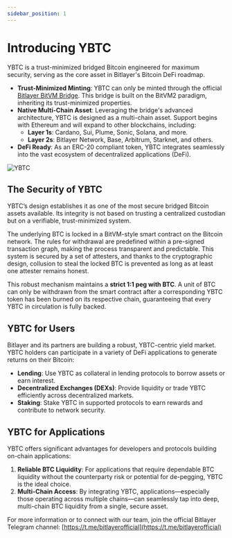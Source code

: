```yaml
---
sidebar_position: 1
---
```


# Introducing YBTC

YBTC is a trust-minimized bridged Bitcoin engineered for maximum security, serving as the core asset in Bitlayer's Bitcoin DeFi roadmap.

- **Trust-Minimized Minting**: YBTC can only be minted through the official [Bitlayer BitVM Bridge](https://bitvmbridge.bitlayer.org/home). This bridge is built on the BitVM2 paradigm, inheriting its trust-minimized properties.
- **Native Multi-Chain Asset**: Leveraging the bridge's advanced architecture, YBTC is designed as a multi-chain asset. Support begins with Ethereum and will expand to other blockchains, including:
  - **Layer 1s**: Cardano, Sui, Plume, Sonic, Solana, and more.
  - **Layer 2s**: Bitlayer Network, Base, Arbitrum, Starknet, and others.
- **DeFi Ready**: As an ERC-20 compliant token, YBTC integrates seamlessly into the vast ecosystem of decentralized applications (DeFi).

![YBTC](/img/BitvmBridge/introduction/yield.png)

## The Security of YBTC

YBTC’s design establishes it as one of the most secure bridged Bitcoin assets available. Its integrity is not based on trusting a centralized custodian but on a verifiable, trust-minimized system.

The underlying BTC is locked in a BitVM-style smart contract on the Bitcoin network. The rules for withdrawal are predefined within a pre-signed transaction graph, making the process transparent and predictable. This system is secured by a set of attesters, and thanks to the cryptographic design, collusion to steal the locked BTC is prevented as long as at least one attester remains honest.

This robust mechanism maintains a **strict 1:1 peg with BTC**. A unit of BTC can only be withdrawn from the smart contract after a corresponding YBTC token has been burned on its respective chain, guaranteeing that every YBTC in circulation is fully backed.

## YBTC for Users

Bitlayer and its partners are building a robust, YBTC-centric yield market. YBTC holders can participate in a variety of DeFi applications to generate returns on their Bitcoin:

- **Lending**: Use YBTC as collateral in lending protocols to borrow assets or earn interest.
- **Decentralized Exchanges (DEXs)**: Provide liquidity or trade YBTC efficiently across decentralized markets.
- **Staking**: Stake YBTC in supported protocols to earn rewards and contribute to network security.

## YBTC for Applications

YBTC offers significant advantages for developers and protocols building on-chain applications:

1. **Reliable BTC Liquidity**: For applications that require dependable BTC liquidity without the counterparty risk or potential for de-pegging, YBTC is the ideal choice.
2. **Multi-Chain Access**: By integrating YBTC, applications—especially those operating across multiple chains—can seamlessly tap into deep, multi-chain BTC liquidity from a single, secure asset.

For more information or to connect with our team, join the official Bitlayer Telegram channel: [https://t.me/bitlayerofficial](https://t.me/bitlayerofficial)
